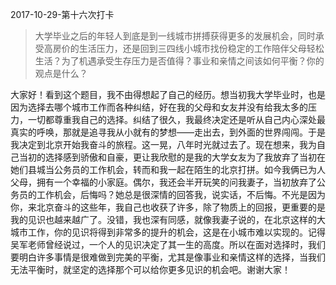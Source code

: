 2017-10-29-第十六次打卡
> 大学毕业之后的年轻人到底是到一线城市拼搏获得更多的发展机会，同时承受高房价的生活压力，还是回到三四线小城市找份稳定的工作陪伴父母轻松生活？为了机遇承受生存压力是否值得？事业和亲情之间该如何平衡？你的观点是什么？

大家好！看到这个题目，我不由得想起了自己的经历。想当初我大学毕业时，也是因为选择去哪个城市工作而各种纠结，好在我的父母和女友并没有给我太多的压力，一切都尊重我自己的选择。纠结了很久，我最终决定还是听从自己内心深处最真实的呼唤，那就是追寻我从小就有的梦想——走出去，到外面的世界闯闯。于是我决定到北京开始我奋斗的旅程。这一晃，八年时光就过去了。现在想来，我为自己当初的选择感到骄傲和自豪，更让我欣慰的是我的大学女友为了我放弃了当初在她们县城当公务员的工作机会，转而和我一起在陌生的北京打拼。如今我俩已为人父母，拥有一个幸福的小家庭。偶尔，我还会半开玩笑的问我妻子，当初放弃了公务员的工作机会，后悔吗？她总是很深情的回答我，说实话，不后悔。不光是因为你，来北京奋斗的这些年，我自己也收获了许多，除了物质上的回报，更重要的是我的见识也越来越广了。没错，我也深有同感，就像我妻子说的，在北京这样的大城市工作，你的见识将得到非常多的提升的机会，这是在小城市难以实现的。记得吴军老师曾经说过，一个人的见识决定了其一生的高度。所以在面对选择时，我们要明白许多事情是很难做到完美的平衡，尤其是像事业和亲情这样的选择，当我们无法平衡时，就坚定的选择那个可以给你更多见识的机会吧。谢谢大家！